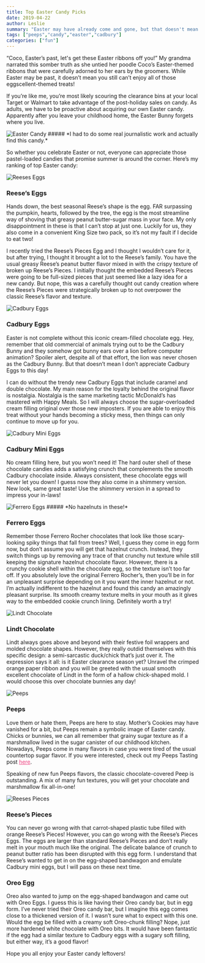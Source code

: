 ```yaml
---
title: Top Easter Candy Picks
date: 2019-04-22
author: Leslie
summary: "Easter may have already come and gone, but that doesn't mean you can't still enjoy the leftover candy! Check out my top Easter candy picks!"
tags: ["peeps","candy","easter","cadbury"] 
categories: ["fun"]
---
```



“Coco, Easter’s past, let's get these Easter ribbons off you!” My grandma narrated this somber truth as she untied her poodle Coco’s Easter-themed ribbons that were carefully adorned to her ears by the groomers. While Easter may be past, it doesn’t mean you still can’t enjoy all of those eggscellent-themed treats! 

If you’re like me, you’re most likely scouring the clearance bins at your local Target or Walmart to take advantage of the post-holiday sales on candy. As adults, we have to be proactive about acquiring our own Easter candy. Apparently after you leave your childhood home, the Easter Bunny forgets where you live. 


<img src="https://static.ostrichzero.com/images/blog/easter_candy/candy.jpg" class="img-responsive img-centered" alt="Easter Candy">
##### *I had to do some real journalistic work and actually find this candy.*

So whether you celebrate Easter or not, everyone can appreciate those pastel-loaded candies that promise summer is around the corner. Here’s my ranking of top Easter candy:


<img src="https://static.ostrichzero.com/images/blog/easter_candy/ReesesEgg_web.png" class="img-responsive img-centered" alt="Reeses Eggs">

### Reese’s Eggs

Hands down, the best seasonal Reese’s shape is the egg. FAR surpassing the pumpkin, hearts, followed by the tree, the egg is the most streamline way of shoving that greasy peanut butter-sugar mass in your face. My only disappointment in these is that I can’t stop at just one. Luckily for us, they also come in a convenient King Size two pack, so it’s not my fault if I decide to eat two!

I recently tried the Reese’s Pieces Egg and I thought I wouldn’t care for it, but after trying, I thought it brought a lot to the Reese’s family. You have the usual greasy Reese’s peanut butter flavor mixed in with the crispy texture of broken up Reese’s Pieces. I initially thought the embedded Reese’s Pieces were going to be full-sized pieces that just seemed like a lazy idea for a new candy. But nope, this was a carefully thought out candy creation where the Reese’s Pieces were strategically broken up to not overpower the classic Reese’s flavor and texture.

<img src="https://static.ostrichzero.com/images/blog/easter_candy/CadburyEgg_web.png" class="img-responsive img-centered" alt="Cadbury Eggs">

### Cadbury Eggs

Easter is not complete without this iconic cream-filled chocolate egg. Hey, remember that old commercial of animals trying out to be the Cadbury Bunny and they somehow got bunny ears over a lion before computer animation? Spoiler alert, despite all of that effort, the lion was never chosen as the Cadbury Bunny. But that doesn’t mean I don’t appreciate Cadbury Eggs to this day!

I can do without the trendy new Cadbury Eggs that include caramel and double chocolate. My main reason for the loyalty behind the original flavor is nostalgia. Nostalgia is the same marketing tactic McDonald’s has mastered with Happy Meals.  So I will always choose the sugar-overloaded cream filling original over those new imposters. If you are able to enjoy this treat without your hands becoming a sticky mess, then things can only continue to move up for you.

<img src="https://static.ostrichzero.com/images/blog/easter_candy/CadburyEggs_web.png" class="img-responsive img-centered" alt="Cadbury Mini Eggs">

### Cadbury Mini Eggs

No cream filling here, but you won’t need it! The hard outer shell of these chocolate candies adds a satisfying crunch that complements the smooth Cadbury chocolate inside. Always consistent, these chocolate eggs will never let you down! I guess now they also come in a shimmery version. New look, same great taste! Use the shimmery version in a spread to impress your in-laws!

<img src="https://static.ostrichzero.com/images/blog/easter_candy/Ferrero_web.png" class="img-responsive img-centered" alt="Ferrero Eggs">
##### *No hazelnuts in these!*

### Ferrero Eggs

Remember those Ferrero Rocher chocolates that look like those scary-looking spiky things that fall from trees? Well, I guess they come in egg form now, but don’t assume you will get that hazelnut crunch. Instead, they switch things up by removing any trace of that crunchy nut texture while still keeping the signature hazelnut chocolate flavor. However, there is a crunchy cookie shell within the chocolate egg, so the texture isn’t too far off. If you absolutely love the original Ferrero Rocher’s, then you’ll be in for an unpleasant surprise depending on it you want the inner hazelnut or not. I’m actually indifferent to the  hazelnut and found this candy an amazingly pleasant surprise. Its smooth creamy texture melts in your mouth as it gives way to the embedded cookie crunch lining. Definitely worth a try!

<img src="https://static.ostrichzero.com/images/blog/easter_candy/Lindt_web.png" class="img-responsive img-centered" alt="Lindt Chocolate">

### Lindt Chocolate

Lindt always goes above and beyond with their festive foil wrappers and molded chocolate shapes. However, they really outdid themselves with this specific design: a semi-sarcastic duck/chick that’s just over it. The expression says it all: is it Easter clearance season yet? Unravel the crimped orange paper ribbon and you will be greeted with the usual smooth excellent chocolate of Lindt in the form of a hallow chick-shaped mold. I would choose this over chocolate bunnies any day!

<img src="https://static.ostrichzero.com/images/blog/easter_candy/partycake.png" class="img-responsive img-centered" alt="Peeps">

### Peeps

Love them or hate them, Peeps are here to stay. Mother’s Cookies may have vanished for a bit, but Peeps remain a symbolic image of Easter candy. Chicks or bunnies, we can all remember that grainy sugar texture as if a marshmallow lived in the sugar canister of our childhood kitchen. Nowadays, Peeps come in many flavors in case you were tired of the usual countertop sugar flavor. If you were interested, check out my Peeps Tasting post <a href="https://www.lesliecarrier.com/blog/peeps_tasting/" target="_blank" style="color:#ee4280;" >here</a>.

Speaking of new fun Peeps flavors, the classic chocolate-covered Peep is outstanding. A mix of many fun textures, you will get your chocolate and marshmallow fix all-in-one!

<img src="https://static.ostrichzero.com/images/blog/easter_candy/ReesesPieces_web.png" class="img-responsive img-centered" alt="Reeses Pieces">

### Reese’s Pieces

You can never go wrong with that carrot-shaped plastic tube filled with orange Reese’s Pieces! However, you can go wrong with the Reese’s Pieces Eggs. The eggs are larger than standard Reese’s Pieces and don’t really melt in your mouth much like the original. The delicate balance of crunch to peanut butter ratio has been disrupted with this egg form. I understand that Reese’s wanted to get in on the egg-shaped bandwagon and emulate Cadbury mini eggs, but I will pass on these next time.

### Oreo Egg

Oreo also wanted to jump on the egg-shaped bandwagon and came out with Oreo Eggs. I guess this is like having their Oreo candy bar, but in egg form. I’ve never tried their Oreo candy bar, but I imagine this egg comes close to a thickened version of it. I wasn’t sure what to expect with this one. Would the egg be filled with a creamy soft Oreo-chunk filling? Nope, just more hardened white chocolate with Oreo bits. It would have been fantastic if the egg had a similar texture to Cadbury eggs with a sugary soft filling, but either way, it’s a good flavor!

Hope you all enjoy your Easter candy leftovers!
